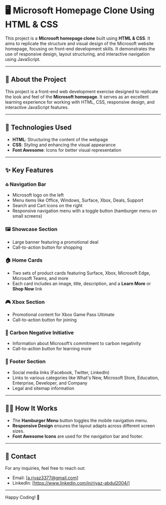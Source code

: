 # 🖥️ Microsoft Homepage Clone Using HTML & CSS

This project is a **Microsoft homepage clone** built using **HTML & CSS**. It aims to replicate the structure and visual design of the Microsoft website homepage, focusing on front-end development skills. It demonstrates the use of responsive design, layout structuring, and interactive navigation using JavaScript.

---

## 📜 About the Project
This project is a front-end web development exercise designed to replicate the look and feel of the **Microsoft homepage**. It serves as an excellent learning experience for working with HTML, CSS, responsive design, and interactive JavaScript features.

---

## 🚀 Technologies Used

- **HTML**: Structuring the content of the webpage
- **CSS**: Styling and enhancing the visual appearance
- **Font Awesome**: Icons for better visual representation

---

## ✨ Key Features

### 🔝 Navigation Bar
- Microsoft logo on the left
- Menu items like Office, Windows, Surface, Xbox, Deals, Support
- Search and Cart icons on the right
- Responsive navigation menu with a toggle button (hamburger menu on small screens)

### 🖼️ Showcase Section
- Large banner featuring a promotional deal
- Call-to-action button for shopping

### 🏠 Home Cards
- Two sets of product cards featuring Surface, Xbox, Microsoft Edge, Microsoft Teams, and more
- Each card includes an image, title, description, and a **Learn More** or **Shop Now** link

### 🎮 Xbox Section
- Promotional content for Xbox Game Pass Ultimate
- Call-to-action button for joining

### 🌿 Carbon Negative Initiative
- Information about Microsoft’s commitment to carbon negativity
- Call-to-action button for learning more

### 🔗 Footer Section
- Social media links (Facebook, Twitter, LinkedIn)
- Links to various categories like What's New, Microsoft Store, Education, Enterprise, Developer, and Company
- Legal and sitemap information

---

## 🧑‍💻 How It Works
- The **Hamburger Menu** button toggles the mobile navigation menu.
- **Responsive Design** ensures the layout adapts across different screen sizes.
- **Font Awesome Icons** are used for the navigation bar and footer.

---

## 📧 Contact
For any inquiries, feel free to reach out:
- Email: [a.riyaz3377@gmail.com]
- LinkedIn: [https://www.linkedin.com/in/riyaz-abdul2004/]

---

Happy Coding! 🚀

